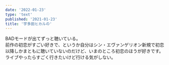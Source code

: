 ```yaml
---
date: '2022-01-23'
type: 'text'
published: '2021-01-23'
title: '宇多田ヒカルの'
---
```


BADモードが出てずっと聴いている。  
前作の初恋がすごい好きで、というか自分はシン・エヴァンゲリオン新規で初恋以降しかまともに聴いていないのだけど、いまのところ初恋のほうが好きです。  
ライブやったらすごく行きたいけど行ける気がしない。